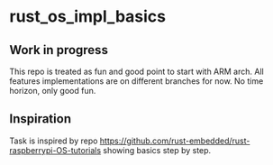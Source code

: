 # rust_os_impl_basics

## Work in progress

This repo is treated as fun and good point to start with ARM arch. All features implementations are on different branches for now. No time horizon, only good fun. 

## Inspiration
Task is inspired by repo https://github.com/rust-embedded/rust-raspberrypi-OS-tutorials showing basics step by step.
